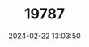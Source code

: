 ---
title: "19787"
category: "Rutilus rutilus"
draft: false
date: 2024-02-22 13:03:50
languages:
  Greek, Modern (1453-): ["Τσιρώνι"]
  English: ["Common Roach"]
---